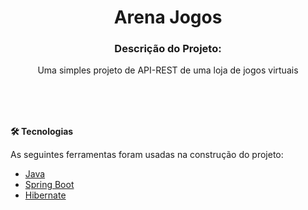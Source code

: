 <h1 align="center">Arena Jogos</h1>

<h3 align="center"> Descrição do Projeto: </h3>
<p align="center">Uma simples projeto de API-REST de uma loja de jogos virtuais</p>

<h4 style="margin: 80px 0 0"> 🛠 Tecnologias </h4>

As seguintes ferramentas foram usadas na construção do projeto:

- [Java](https://www.oracle.com/br/)
- [Spring Boot](https://spring.io/)
- [Hibernate](https://hibernate.org/)

